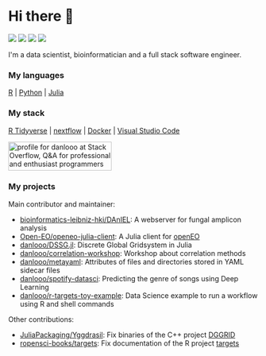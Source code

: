 # Hi there 👋
[![](https://img.shields.io/badge/GitHub-danlooo-black)](https://github.com/danlooo/danlooo)
[![](https://img.shields.io/badge/stackoverflow-danlooo-%23f48225)](https://stackoverflow.com/users/16853114/danlooo)
[![](https://img.shields.io/badge/LinkedIn-danlooo-%232664a9)](https://www.linkedin.com/in/danlooo)
[![](https://img.shields.io/badge/ORCiD-0000--0002--4024--4443-%23a5cd39)](https://orcid.org/0000-0002-4024-4443)

I'm a data scientist, bioinformatician and a full stack software engineer.

### My languages

[R](https://www.r-project.org/) | [Python](https://www.python.org/) | [Julia](https://julialang.org/)

### My stack

[R Tidyverse](https://www.tidyverse.org/) | [nextflow](https://www.nextflow.io/) | [Docker](https://www.docker.com/) | [Visual Studio Code](https://code.visualstudio.com/)

<a href="https://stackoverflow.com/users/16853114/danlooo"><img src="https://stackoverflow.com/users/flair/16853114.png" width="208" height="58" alt="profile for danlooo at Stack Overflow, Q&amp;A for professional and enthusiast programmers" title="profile for danlooo at Stack Overflow, Q&amp;A for professional and enthusiast programmers"></a>

### My projects

Main contributor and maintainer: 
- [bioinformatics-leibniz-hki/DAnIEL](https://github.com/bioinformatics-leibniz-hki/DAnIEL): A webserver for fungal amplicon analysis
- [Open-EO/openeo-julia-client](https://github.com/Open-EO/openeo-julia-client):  A Julia client for [openEO](https://openeo.org/)
- [danlooo/DSSG.jl](https://github.com/danlooo/DGGS.jl): Discrete Global Gridsystem in Julia
- [danlooo/correlation-workshop](https://github.com/danlooo/correlation-workshop): Workshop about correlation methods
- [danlooo/metayaml](https://github.com/danlooo/metayaml): Attributes of files and directories stored in YAML sidecar files
- [danlooo/spotify-datasci](https://github.com/danlooo/spotify-datasci): Predicting the genre of songs using Deep Learning
- [danlooo/r-targets-toy-example](https://github.com/danlooo/r-targets-toy-example): Data Science example to run a workflow using R and shell commands

Other contributions:

- [JuliaPackaging/Yggdrasil](https://github.com/JuliaPackaging/Yggdrasil): Fix binaries of the C++ project [DGGRID](https://github.com/sahrk/DGGRID)
- [ropensci-books/targets](https://github.com/ropensci-books/targets): Fix documentation of the R project [targets](https://github.com/ropensci/targets)
